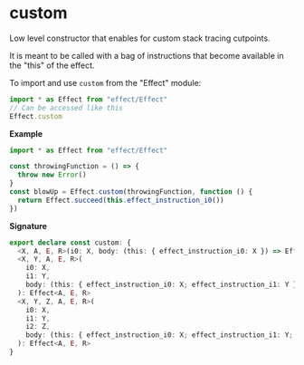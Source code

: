 # custom

Low level constructor that enables for custom stack tracing cutpoints.

It is meant to be called with a bag of instructions that become available in the "this" of the effect.

To import and use `custom` from the "Effect" module:

```ts
import * as Effect from "effect/Effect"
// Can be accessed like this
Effect.custom
```

**Example**

```ts
import * as Effect from "effect/Effect"

const throwingFunction = () => {
  throw new Error()
}
const blowUp = Effect.custom(throwingFunction, function () {
  return Effect.succeed(this.effect_instruction_i0())
})
```

**Signature**

```ts
export declare const custom: {
  <X, A, E, R>(i0: X, body: (this: { effect_instruction_i0: X }) => Effect<A, E, R>): Effect<A, E, R>
  <X, Y, A, E, R>(
    i0: X,
    i1: Y,
    body: (this: { effect_instruction_i0: X; effect_instruction_i1: Y }) => Effect<A, E, R>
  ): Effect<A, E, R>
  <X, Y, Z, A, E, R>(
    i0: X,
    i1: Y,
    i2: Z,
    body: (this: { effect_instruction_i0: X; effect_instruction_i1: Y; effect_instruction_i2: Z }) => Effect<A, E, R>
  ): Effect<A, E, R>
}
```
